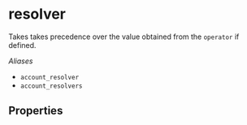 # resolver

Takes takes precedence over the value obtained from
the `operator` if defined.

*Aliases*

- `account_resolver`
- `account_resolvers`


## Properties

